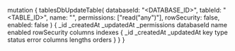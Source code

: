 mutation {
    tablesDbUpdateTable(
        databaseId: "<DATABASE_ID>",
        tableId: "<TABLE_ID>",
        name: "<NAME>",
        permissions: ["read("any")"],
        rowSecurity: false,
        enabled: false
    ) {
        _id
        _createdAt
        _updatedAt
        _permissions
        databaseId
        name
        enabled
        rowSecurity
        columns
        indexes {
            _id
            _createdAt
            _updatedAt
            key
            type
            status
            error
            columns
            lengths
            orders
        }
    }
}
